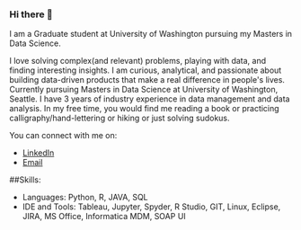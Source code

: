 ### Hi there 👋

<!--
**anuhyabs/anuhyabs** is a ✨ _special_ ✨ repository because its `README.md` (this file) appears on your GitHub profile.

Here are some ideas to get you started:

- 🔭 I’m currently working on ...
- 🌱 I’m currently learning ...
- 👯 I’m looking to collaborate on ...
- 🤔 I’m looking for help with ...
- 💬 Ask me about ...
- 📫 How to reach me: ...
- 😄 Pronouns: ...
- ⚡ Fun fact: ...
-->
I am a Graduate student at University of Washington pursuing my Masters in Data Science.

I love solving complex(and relevant) problems, playing with data, and finding interesting insights. I am curious, analytical, and passionate about building data-driven products that make a real difference in people's lives. Currently pursuing Masters in Data Science at University of Washington, Seattle. I have 3 years of industry experience in data management and data analysis. In my free time, you would find me reading a book or practicing calligraphy/hand-lettering or hiking or just solving sudokus.

You can connect with me on:
- [LinkedIn](https://www.linkedin.com/in/anuhyabs/)
- [Email](anuhyabs@gmail.com)

##Skills:
- Languages: Python, R, JAVA, SQL
- IDE and Tools: Tableau, Jupyter, Spyder, R Studio, GIT, Linux, Eclipse, JIRA, MS Office, Informatica MDM, SOAP UI

